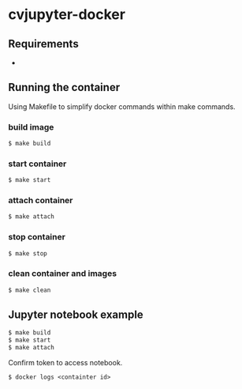 # cvjupyter-docker

## Requirements

* 

## Running the container

Using Makefile to simplify docker commands within make commands.

### build image

```bash
$ make build
```

### start container

```bash
$ make start
```

### attach container

```bash
$ make attach
```

### stop container

```bash
$ make stop
```

### clean container and images

```bash
$ make clean
```

## Jupyter notebook example

```bash
$ make build
$ make start
$ make attach
```

Confirm token to access notebook.
```
$ docker logs <containter id>
```
